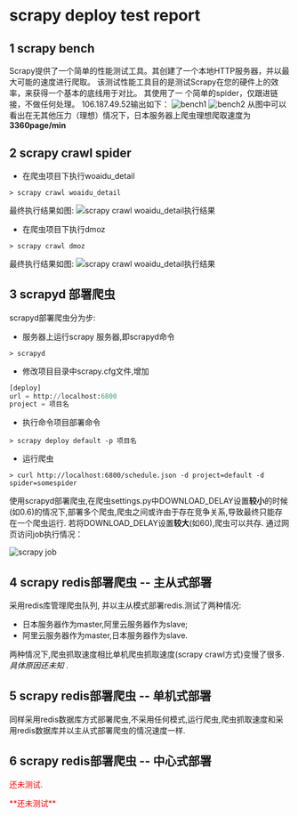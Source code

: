 # scrapy deploy test report
## 1 scrapy bench 
Scrapy提供了一个简单的性能测试工具。其创建了一个本地HTTP服务器，并以最大可能的速度进行爬取。 
该测试性能工具目的是测试Scrapy在您的硬件上的效率，来获得一个基本的底线用于对比。 其使用了一
个简单的spider，仅跟进链接，不做任何处理。
106.187.49.52输出如下：
![bench1](http://7sbqj0.com1.z0.glb.clouddn.com/bench.png)
![bench2](http://7sbqj0.com1.z0.glb.clouddn.com/bench1.png)
从图中可以看出在无其他压力（理想）情况下，日本服务器上爬虫理想爬取速度为**3360page/min**

## 2 scrapy crawl spider
* 在爬虫项目下执行woaidu_detail
~~~shell
> scrapy crawl woaidu_detail
~~~

最终执行结果如图:
![scrapy crawl woaidu_detail执行结果](http://7sbqj0.com1.z0.glb.clouddn.com/scrapy_crawl.png)
* 在爬虫项目下执行dmoz
~~~shell
> scrapy crawl dmoz
~~~
最终执行结果如图:
![scrapy crawl woaidu_detail执行结果](http://7sbqj0.com1.z0.glb.clouddn.com/scrapy_crawl_dmoz.png)

## 3 scrapyd 部署爬虫
scrapyd部署爬虫分为步:
* 服务器上运行scrapy 服务器,即scrapyd命令
~~~shell
> scrapyd
~~~
* 修改项目目录中scrapy.cfg文件,增加
~~~python
[deploy]
url = http://localhost:6800
project = 项目名
~~~
* 执行命令项目部署命令
~~~shell
> scrapy deploy default -p 项目名
~~~
* 运行爬虫 
~~~shell
> curl http://localhost:6800/schedule.json -d project=default -d spider=somespider
~~~
使用scrapyd部署爬虫,在爬虫settings.py中DOWNLOAD_DELAY设置**较小**的时候(如0.6)的情况下,部署多个爬虫,爬虫之间或许由于存在竞争关系,导致最终只能存在一个爬虫运行. 若将DOWNLOAD_DELAY设置**较大**(如60),爬虫可以共存. 
通过网页访问job执行情况：

![scrapy job](http://7sbqj0.com1.z0.glb.clouddn.com/scrapy_job.png)

## 4 scrapy redis部署爬虫 -- 主从式部署
采用redis库管理爬虫队列, 并以主从模式部署redis.测试了两种情况:
* 日本服务器作为master,阿里云服务器作为slave;
* 阿里云服务器作为master,日本服务器作为slave.

两种情况下,爬虫抓取速度相比单机爬虫抓取速度(scrapy crawl方式)变慢了很多. *具体原因还未知* .

## 5 scrapy redis部署爬虫 -- 单机式部署
同样采用redis数据库方式部署爬虫,不采用任何模式,运行爬虫,爬虫抓取速度和采用redis数据库并以主从式部署爬虫的情况速度一样.

## 6 scrapy redis部署爬虫 -- 中心式部署
<p style='color:red'>还未测试.</p>
<font color="red">**还未测试**</font>

